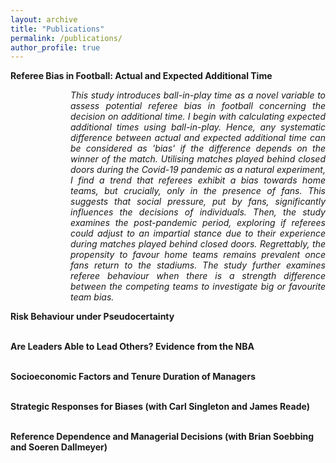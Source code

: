 ```yaml
---
layout: archive
title: "Publications"
permalink: /publications/
author_profile: true
---
```

<style>
    .abstract {
        text-align: justify;
        padding-left: 1in;
        font-style: italic;
    }
</style>

<b>Referee Bias in Football: Actual and Expected Additional Time</b>
<br>
<div class="abstract">
    This study introduces ball-in-play time as a novel variable to assess potential referee bias in football concerning the decision on additional time. I begin with calculating expected additional times using ball-in-play. Hence, any systematic difference between actual and expected additional time can be considered as 'bias' if the difference depends on the winner of the match. Utilising matches played behind closed doors during the Covid-19 pandemic as a natural experiment, I find a trend that referees exhibit a bias towards home teams, but crucially, only in the presence of fans. This suggests that social pressure, put by fans, significantly influences the decisions of individuals. Then, the study examines the post-pandemic period, exploring if referees could adjust to an impartial stance due to their experience during matches played behind closed doors. Regrettably, the propensity to favour home teams remains prevalent once fans return to the stadiums. The study further examines referee behaviour when there is a strength difference between the competing teams to investigate big or favourite team bias.
</div>

<b>Risk Behaviour under Pseudocertainty</b>
<br><br>

<b>Are Leaders Able to Lead Others? Evidence from the NBA</b>
<br><br>

<b>Socioeconomic Factors and Tenure Duration of Managers</b>
<br><br>

<b>Strategic Responses for Biases (with Carl Singleton and James Reade)</b>
<br><br>

<b>Reference Dependence and Managerial Decisions (with Brian Soebbing and Soeren Dallmeyer)</b>


